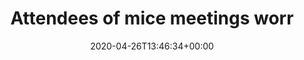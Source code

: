 ---
retweeted: false
source: <a href="http://www.samruston.co.uk" rel="nofollow">Flamingo for Android</a>
entities:
  hashtags: []
  symbols: []
  user_mentions: []
  urls:
  - url: https://t.co/9yFIHQ9aKi
    expanded_url: https://www.theguardian.com/world/2020/apr/26/attendees-of-sage-coronavirus-meetings-worried-by-presence-of-dominic-cummings?CMP=Share_AndroidApp_Tweet
    display_url: theguardian.com/world/2020/apr…
    indices:
    - '59'
    - '82'
display_text_range:
- '0'
- '82'
favorite_count: '0'
id_str: '1254406518100893696'
truncated: false
retweet_count: '0'
id: '1254406518100893696'
possibly_sensitive: false
created_at: Sun Apr 26 13:46:34 +0000 2020
favorited: false
full_text: Attendees of mice meetings worried by presence of snake —
lang: en
quote_url: https://www.theguardian.com/world/2020/apr/26/attendees-of-sage-coronavirus-meetings-worried-by-presence-of-dominic-cummings?CMP=Share_AndroidApp_Tweet
tags:
- pesos:twitter
date: '2020-04-26T13:46:34+00:00'
src: https://twitter.com/bascht/status/1254406518100893696
original_url: https://twitter.com/bascht/status/1254406518100893696
type: twitter_tweet
text: Attendees of mice meetings worried by presence of snake —
title: Attendees of mice meetings worr

---